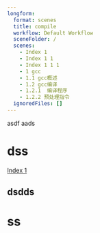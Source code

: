```yaml
---
longform:
  format: scenes
  title: compile
  workflow: Default Workflow
  sceneFolder: /
  scenes:
    - Index 1
    - Index 1 1
    - Index 1 1 1
    - 1 gcc
    - 1.1 gcc概述
    - 1.2 gcc编译
    - 1.2.1  编译程序
    - 1.2.2 预处理指令
  ignoredFiles: []
---
```

asdf
aads

# dss
[Index 1](Index%201.md)
## dsdds
# ss

